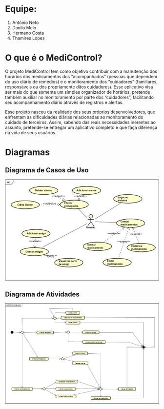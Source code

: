# Equipe:

1. Antônio Neto
2. Danilo Melo
3. Hermano Costa
4. Thamires Lopes

# O que é o MediControl?

O projeto MediControl tem como objetivo contribuir com a manutenção dos horários dos medicamentos dos “acompanhados” (pessoas que dependem do uso diário de remédios) e o monitoramento dos “cuidadores” (familiares, responsáveis ou dos propriamente ditos cuidadores). Esse aplicativo visa ser mais do que somente um simples organizador de horários, pretende também auxiliar no monitoramento por parte dos “cuidadores”, facilitando seu acompanhamento diário através de registros e alertas.

Esse projeto nasceu da realidade dos seus próprios desenvolvedores, que enfrentam as dificuldades diárias relacionadas ao monitoramento do cuidado de terceiros. Assim, sabendo das reais necessidades inerentes ao assunto, pretende-se entregar um aplicativo completo e que faça diferença na vida de seus usuários.

# Diagramas

## Diagrama de Casos de Uso

![Casos de Uso](projetompoo/Diagrama%20de%20Caso%20de%20Uso.png)

## Diagrama de Atividades

![Atividade](projetompoo/Diagrama%20de%20Atividade.png)

